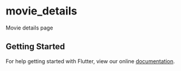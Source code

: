 # movie_details

Movie details page

## Getting Started

For help getting started with Flutter, view our online
[documentation](https://flutter.io/).
